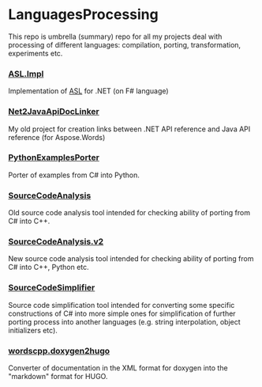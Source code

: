 # LanguagesProcessing

This repo is umbrella (summary) repo for all my projects deal with processing of different languages: compilation, porting, transformation, experiments etc.

### [ASL.Impl](https://github.com/stdstring/ASL.Impl)

Implementation of [ASL](https://states-language.net/) for .NET (on F# language)

### [Net2JavaApiDocLinker](https://github.com/stdstring/Net2JavaApiDocLinker)

My old project for creation links between .NET API reference and Java API reference (for Aspose.Words)

### [PythonExamplesPorter](https://github.com/stdstring/PythonExamplesPorter)

Porter of examples from C# into Python.

### [SourceCodeAnalysis](https://github.com/stdstring/SourceCodeAnalysis)

Old source code analysis tool intended for checking ability of porting from C# into C++.

### [SourceCodeAnalysis.v2](https://github.com/stdstring/SourceCodeAnalysis.v2)

New source code analysis tool intended for checking ability of porting from C# into C++, Python etc.

### [SourceCodeSimplifier](https://github.com/stdstring/SourceCodeSimplifier)

Source code simplification tool intended for converting some specific constructions of C# into more simple ones for simplification of further porting process into another languages (e.g. string interpolation, object initializers etc).

### [wordscpp.doxygen2hugo](https://github.com/stdstring/wordscpp.doxygen2hugo)

Converter of documentation in the XML format for doxygen into the "markdown" format for HUGO.